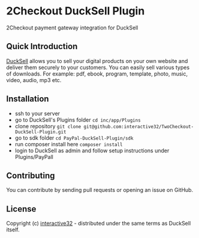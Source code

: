 # 2Checkout DuckSell Plugin
2Checkout payment gateway integration for DuckSell

## Quick Introduction
[DuckSell](http://www.ducksell.com) allows you to sell your digital products on your own website and deliver them securely to your customers. You can easily sell various types of downloads. For example: pdf, ebook, program, template, photo, music, video, audio, mp3 etc.  

## Installation
- ssh to your server
- go to DuckSell's Plugins folder ```cd inc/app/Plugins```
- clone repository ```git clone git@github.com:interactive32/TwoCheckout-DuckSell-Plugin.git```
- go to sdk folder ```cd PayPal-DuckSell-Plugin/sdk```
- run composer install here ```composer install```
- login to DuckSell as admin and follow setup instructions under Plugins/PayPall

## Contributing
You can contribute by sending pull requests or opening an issue on GitHub.

## License

Copyright (c) [interactive32](http://interactive32.com) - distributed under the same terms as DuckSell itself.
